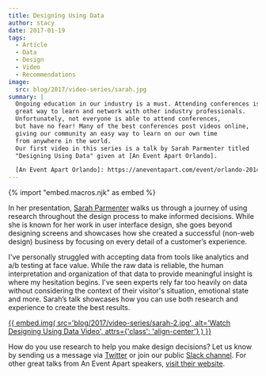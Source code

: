 ```yaml
---
title: Designing Using Data
author: stacy
date: 2017-01-19
tags:
  - Article
  - Data
  - Design
  - Video
  - Recommendations
image:
  src: blog/2017/video-series/sarah.jpg
summary: |
  Ongoing education in our industry is a must. Attending conferences is a
  great way to learn and network with other industry professionals.
  Unfortunately, not everyone is able to attend conferences,
  but have no fear! Many of the best conferences post videos online,
  giving our community an easy way to learn on our own time
  from anywhere in the world.
  Our first video in this series is a talk by Sarah Parmenter titled
  "Designing Using Data" given at [An Event Apart Orlando].

  [An Event Apart Orlando]: https://aneventapart.com/event/orlando-2014
---
```


{% import "embed.macros.njk" as embed %}

In her presentation, [Sarah Parmenter] walks us through a journey of
using research throughout the design process to make informed decisions.
While she is known for her work in user interface design, she goes
beyond designing screens and showcases how she created a successful
(non-web design) business by focusing on every detail of a customer’s
experience.

I've personally struggled with accepting data from tools like analytics
and a/b testing at face value. While the raw data is reliable, the human
interpretation and organization of that data to provide meaningful
insight is where my hesitation begins. I've seen experts rely far too
heavily on data without considering the context of their visitor's
situation, emotional state and more. Sarah’s talk showcases how you can
use both research and experience to create the best results.

[{{ embed.img(
  src='blog/2017/video-series/sarah-2.jpg',
  alt='Watch Designing Using Data Video',
  attrs={'class': 'align-center'}
) }}][video]

How do you use research to help you make design decisions? Let us know
by sending us a message via [Twitter] or join our public [Slack
channel]. For other great talks from An Event Apart speakers, [visit
their website].

[Sarah Parmenter]: http://www.sazzy.co.uk/
[video]: https://vimeo.com/120804557
[Twitter]: https://twitter.com/oddbird
[Slack channel]: http://friends.oddbird.net/
[visit their website]: https://aneventapart.com/

